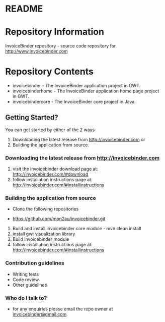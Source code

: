 # README #

# Repository Information #
InvoiceBinder repository - source code repository for http://www.invoicebinder.com

# Repository Contents #
* invoicebinder - The InvoiceBinder application project in GWT.
* invoicebinderhome - The InvoiceBinder application home page project in GWT.
* invoicebindercore - The InvoiceBinder core project in Java.

## Getting Started? ##

You can get started by either of the 2 ways 
1. Downloading the latest release from http://invoicebinder.com or 
2. Building the application from source.

### Downloading the latest release from http://invoicebinder.com ###
1. visit the invoicebinder download page at: http://invoicebinder.com/#download
2. follow installation instructions page at: http://invoicebinder.com/#installinstructions

### Building the application from source ###
* Clone the following repositories
- https://github.com/mon2au/invoicebinder.git

1. Build and install invoicebinder core module - mvn clean install
2. install gwt visualization library
3. Build invoicebinder module
4. follow installation instructions page at: http://invoicebinder.com/#installinstructions


### Contribution guidelines ###

* Writing tests
* Code review
* Other guidelines

### Who do I talk to? ###

* for any enquiries please email the repo owner at invoicebinder@gmail.com
